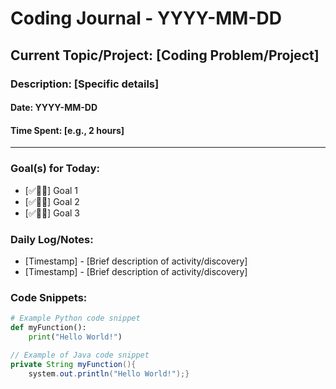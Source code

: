 # Coding Journal - YYYY-MM-DD

## Current Topic/Project: [Coding Problem/Project]

### Description: [Specific details]

#### Date: YYYY-MM-DD
#### Time Spent: [e.g., 2 hours]

---

### Goal(s) for Today:

- [✅🔶🔴] Goal 1
- [✅🔶🔴] Goal 2
- [✅🔶🔴] Goal 3

### Daily Log/Notes:

- [Timestamp] - [Brief description of activity/discovery]
- [Timestamp] - [Brief description of activity/discovery]

### Code Snippets:

```python
# Example Python code snippet
def myFunction():
    print("Hello World!")
```

```java
// Example of Java code snippet
private String myFunction(){
    system.out.println("Hello World!");}
```